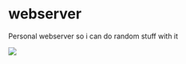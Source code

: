# webserver
Personal webserver so i can do random stuff with it

![](http://api.example.com/badges/instances)